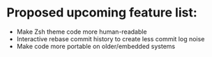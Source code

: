 # Proposed upcoming feature list:
- Make Zsh theme code more human-readable
- Interactive rebase commit history to create less commit log noise
- Make code more portable on older/embedded systems
